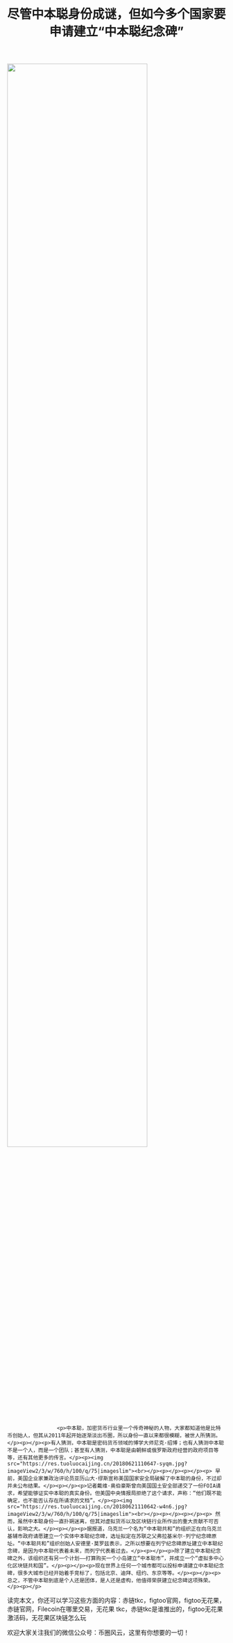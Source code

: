 ﻿---
layout: post
title: "尽管中本聪身份成谜，但如今多个国家要申请建立“中本聪纪念碑”"
description: "尽管中本聪身份成谜，但如今多个国家要申请建立“中本聪纪念碑”赤链tkc，figtoo官网，figtoo无花果，赤链官网，Filecoin在哪里交易，无花果 tkc，赤链tkc是谁推出的，figtoo无花果激活码，无花果区块链怎么玩"
tags: [figtoo,区块链,tkc,买币网]
categories: [币圈风云,TKC]
---
<img src="http://cdn.utouu.com/biiduuuser/1528886960548.jpg" width="80%"/>



					<p>中本聪，加密货币行业里一个传奇神秘的人物，大家都知道他是比特币创始人，但其从2011年起开始逐渐淡出币圈，所以身份一直以来都很模糊，被世人所猜测。</p><p></p><p>有人猜测，中本聪是密码货币领域的博学大师尼克·绍博；也有人猜测中本聪不是一个人，而是一个团队；甚至有人猜测，中本聪是由朝鲜或俄罗斯政府经营的政府项目等等，还有其他更多的传言。</p><p><img src="https://res.tuoluocaijing.cn/20180621110647-syqm.jpg?imageView2/3/w/760/h/100/q/75|imageslim"><br></p><p></p><p></p><p> 早前，美国企业家兼政治评论员亚历山大·缪斯宣称美国国家安全局破解了中本聪的身份，不过却并未公布结果。</p><p></p><p>记者戴维·奥伯豪斯曾向美国国土安全部递交了一份FOIA请求，希望能够证实中本聪的真实身份。但美国中央情报局拒绝了这个请求，声称：“他们既不能确定，也不能否认存在所请求的文档”。</p><p><img src="https://res.tuoluocaijing.cn/20180621110642-w4n6.jpg?imageView2/3/w/760/h/100/q/75|imageslim"><br></p><p></p><p></p><p> 然而，虽然中本聪身份一直扑朔迷离，但其对虚拟货币以及区块链行业所作出的重大贡献不可否认，影响之大。</p><p></p><p>据报道，乌克兰一个名为“中本聪共和”的组织正在向乌克兰基辅市政府请愿建立一个实体中本聪纪念碑，选址拟定在苏联之父弗拉基米尔·列宁纪念碑原址。“中本聪共和”组织创始人安德里·莫罗兹表示，之所以想要在列宁纪念碑原址建立中本聪纪念碑，是因为中本聪代表着未来，而列宁代表着过去。</p><p></p><p>除了建立中本聪纪念碑之外，该组织还有另一个计划——打算购买一个小岛建立“中本聪市”，并成立一个“虚拟多中心化区块链共和国”。</p><p></p><p>现在世界上任何一个城市都可以投标申请建立中本聪纪念碑，很多大城市已经开始着手竞标了，包括北京、迪拜、纽约、东京等等。</p><p></p><p>总之，不管中本聪到底是个人还是团体，是人还是虚构，他值得荣获建立纪念碑这项殊荣。</p><p></p>
				

读完本文，你还可以学习这些方面的内容：赤链tkc，figtoo官网，figtoo无花果，赤链官网，Filecoin在哪里交易，无花果 tkc，赤链tkc是谁推出的，figtoo无花果激活码，无花果区块链怎么玩


欢迎大家关注我们的微信公众号：币圈风云，这里有你想要的一切！
